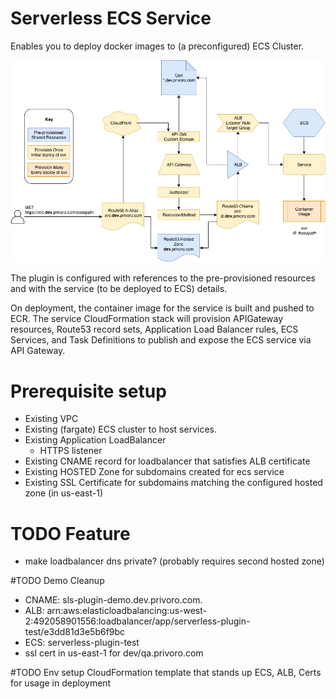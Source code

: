 # Serverless ECS Service
Enables you to deploy docker images to (a preconfigured) ECS Cluster.

![Deployment Infrastructure](sls-ecs-plugin-artifacts.png)

The plugin is configured with references to the pre-provisioned resources and with the service (to be deployed to ECS) details.

On deployment, the container image for the service is built and pushed to ECR. The service CloudFormation stack will provision APIGateway resources, Route53 record sets, Application Load Balancer rules, ECS Services, and Task Definitions to publish and expose the ECS service via API Gateway.

# Prerequisite setup
- Existing VPC
- Existing (fargate) ECS cluster to host services.
- Existing Application LoadBalancer 
  - HTTPS listener
- Existing CNAME record for loadbalancer that satisfies ALB certificate
- Existing HOSTED Zone for subdomains created for ecs service
- Existing SSL Certificate for subdomains matching the configured hosted zone (in us-east-1) 

# TODO Feature
- make loadbalancer dns private? (probably requires second hosted zone)

#TODO Demo Cleanup
- CNAME: sls-plugin-demo.dev.privoro.com.
- ALB: arn:aws:elasticloadbalancing:us-west-2:492058901556:loadbalancer/app/serverless-plugin-test/e3dd81d3e5b6f9bc
- ECS: serverless-plugin-test
- ssl cert in us-east-1 for dev/qa.privoro.com

#TODO Env setup
CloudFormation template that stands up ECS, ALB, Certs for usage in deployment
